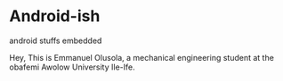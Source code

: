 # Android-ish
android stuffs embedded

Hey, This is Emmanuel Olusola, a mechanical engineering student at the obafemi Awolow University Ile-Ife.
